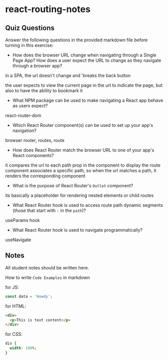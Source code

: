 # react-routing-notes

## Quiz Questions

Answer the following questions in the provided markdown file before turning in this exercise:

- How does the browser URL change when navigating through a Single Page App? How does a user expect the URL to change as they navigate through a browser app?

in a SPA, the url doesn't change and 'breaks the back button

the user expects to view the current page in the url to indicate the page, but also to have the ability to bookmark it

- What NPM package can be used to make navigating a React app behave as users expect?

react-router-dom

- Which React Router component(s) can be used to set up your app's navigation?

browser router, routes, route

- How does React Router match the browser URL to one of your app's React components?

it compares the url to each path prop in the component to display
the route component associates a specific path, so when the url matches a path, it renders the corresponding component

- What is the purpose of React Router's `Outlet` component?

its basically a placeholder for rendering nested elements or child routes

- What React Router hook is used to access route path dynamic segments (those that start with `:` in the `path`)?

useParams hook

- What React Router hook is used to navigate programmatically?

useNavigate

## Notes

All student notes should be written here.

How to write `Code Examples` in markdown

for JS:

```javascript
const data = 'Howdy';
```

for HTML:

```html
<div>
  <p>This is text content</p>
</div>
```

for CSS:

```css
div {
  width: 100%;
}
```
